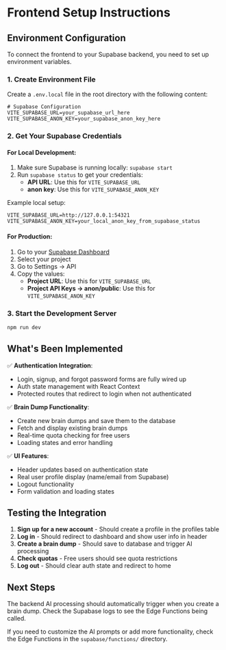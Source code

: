 # Frontend Setup Instructions

## Environment Configuration

To connect the frontend to your Supabase backend, you need to set up environment variables.

### 1. Create Environment File

Create a `.env.local` file in the root directory with the following content:

```env
# Supabase Configuration
VITE_SUPABASE_URL=your_supabase_url_here
VITE_SUPABASE_ANON_KEY=your_supabase_anon_key_here
```

### 2. Get Your Supabase Credentials

#### For Local Development:
1. Make sure Supabase is running locally: `supabase start`
2. Run `supabase status` to get your credentials:
   - **API URL**: Use this for `VITE_SUPABASE_URL`
   - **anon key**: Use this for `VITE_SUPABASE_ANON_KEY`

Example local setup:
```env
VITE_SUPABASE_URL=http://127.0.0.1:54321
VITE_SUPABASE_ANON_KEY=your_local_anon_key_from_supabase_status
```

#### For Production:
1. Go to your [Supabase Dashboard](https://supabase.com/dashboard)
2. Select your project
3. Go to Settings → API
4. Copy the values:
   - **Project URL**: Use this for `VITE_SUPABASE_URL`
   - **Project API Keys → anon/public**: Use this for `VITE_SUPABASE_ANON_KEY`

### 3. Start the Development Server

```bash
npm run dev
```

## What's Been Implemented

✅ **Authentication Integration**:
- Login, signup, and forgot password forms are fully wired up
- Auth state management with React Context
- Protected routes that redirect to login when not authenticated

✅ **Brain Dump Functionality**:
- Create new brain dumps and save them to the database
- Fetch and display existing brain dumps
- Real-time quota checking for free users
- Loading states and error handling

✅ **UI Features**:
- Header updates based on authentication state
- Real user profile display (name/email from Supabase)
- Logout functionality
- Form validation and loading states

## Testing the Integration

1. **Sign up for a new account** - Should create a profile in the profiles table
2. **Log in** - Should redirect to dashboard and show user info in header
3. **Create a brain dump** - Should save to database and trigger AI processing
4. **Check quotas** - Free users should see quota restrictions
5. **Log out** - Should clear auth state and redirect to home

## Next Steps

The backend AI processing should automatically trigger when you create a brain dump. Check the Supabase logs to see the Edge Functions being called.

If you need to customize the AI prompts or add more functionality, check the Edge Functions in the `supabase/functions/` directory. 